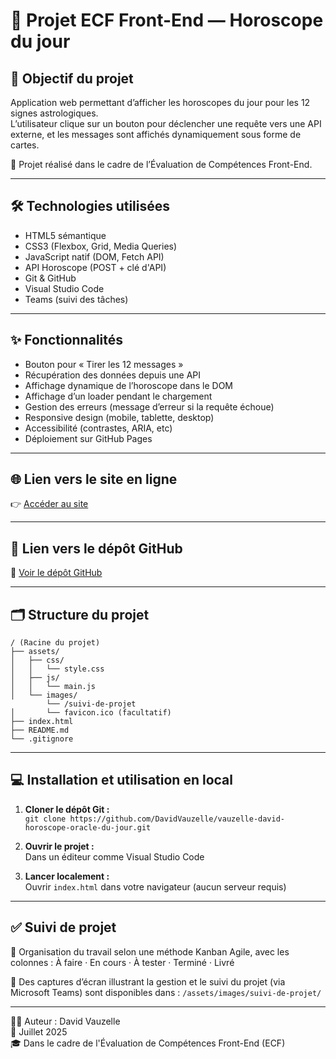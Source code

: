 # 🚀 Projet ECF Front-End — Horoscope du jour

## 🎯 Objectif du projet
Application web permettant d’afficher les horoscopes du jour pour les 12 signes astrologiques.  
L’utilisateur clique sur un bouton pour déclencher une requête vers une API externe, et les messages sont affichés dynamiquement sous forme de cartes.

📝 Projet réalisé dans le cadre de l’Évaluation de Compétences Front-End.

---

## 🛠️ Technologies utilisées

- HTML5 sémantique  
- CSS3 (Flexbox, Grid, Media Queries)  
- JavaScript natif (DOM, Fetch API)  
- API Horoscope (POST + clé d'API)  
- Git & GitHub  
- Visual Studio Code
- Teams (suivi des tâches)

---

## ✨ Fonctionnalités

- Bouton pour « Tirer les 12 messages »
- Récupération des données depuis une API  
- Affichage dynamique de l’horoscope dans le DOM  
- Affichage d’un loader pendant le chargement  
- Gestion des erreurs (message d’erreur si la requête échoue)  
- Responsive design (mobile, tablette, desktop)  
- Accessibilité (contrastes, ARIA, etc)  
- Déploiement sur GitHub Pages

---

## 🌐 Lien vers le site en ligne

👉 [Accéder au site](https://<ton-pseudo>.github.io/<nom-du-depot>/)

---

## 📁 Lien vers le dépôt GitHub
🔗 [Voir le dépôt GitHub](https://github.com/DavidVauzelle/vauzelle-david-horoscope-oracle-du-jour)

---

## 🗂️ Structure du projet
```
/ (Racine du projet)
├── assets/
│   ├── css/
│   │   └── style.css
│   ├── js/
│   │   └── main.js
│   └── images/
        └── /suivi-de-projet
│       └── favicon.ico (facultatif)
├── index.html
├── README.md
└── .gitignore
```

---

## 💻 Installation et utilisation en local

1. **Cloner le dépôt Git :**  
   `git clone https://github.com/DavidVauzelle/vauzelle-david-horoscope-oracle-du-jour.git`

2. **Ouvrir le projet :**  
   Dans un éditeur comme Visual Studio Code

3. **Lancer localement :**  
   Ouvrir `index.html` dans votre navigateur (aucun serveur requis)

---

## ✅ Suivi de projet

📌 Organisation du travail selon une méthode Kanban Agile, avec les colonnes :
À faire · En cours · À tester · Terminé · Livré

📸 Des captures d’écran illustrant la gestion et le suivi du projet (via Microsoft Teams) sont disponibles dans :
`/assets/images/suivi-de-projet/`

---

🧑‍💻 Auteur : David Vauzelle  
📅 Juillet 2025  
🎓 Dans le cadre de l'Évaluation de Compétences Front-End (ECF)